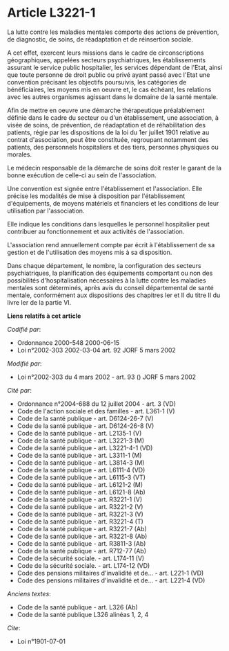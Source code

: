 # Article L3221-1

La lutte contre les maladies mentales comporte des actions de prévention, de diagnostic, de soins, de réadaptation et de
réinsertion sociale.

A cet effet, exercent leurs missions dans le cadre de circonscriptions géographiques, appelées secteurs psychiatriques, les
établissements assurant le service public hospitalier, les services dépendant de l'Etat, ainsi que toute personne de droit
public ou privé ayant passé avec l'Etat une convention précisant les objectifs poursuivis, les catégories de bénéficiaires,
les moyens mis en oeuvre et, le cas échéant, les relations avec les autres organismes agissant dans le domaine de la santé
mentale.

Afin de mettre en oeuvre une démarche thérapeutique préalablement définie dans le cadre du secteur ou d'un établissement, une
association, à visée de soins, de prévention, de réadaptation et de réhabilitation des patients, régie par les dispositions
de la loi du 1er juillet 1901 relative au contrat d'association, peut être constituée, regroupant notamment des patients, des
personnels hospitaliers et des tiers, personnes physiques ou morales.

Le médecin responsable de la démarche de soins doit rester le garant de la bonne exécution de celle-ci au sein de
l'association.

Une convention est signée entre l'établissement et l'association. Elle précise les modalités de mise à disposition par
l'établissement d'équipements, de moyens matériels et financiers et les conditions de leur utilisation par l'association.

Elle indique les conditions dans lesquelles le personnel hospitalier peut contribuer au fonctionnement et aux activités de
l'association.

L'association rend annuellement compte par écrit à l'établissement de sa gestion et de l'utilisation des moyens mis à sa
disposition.

Dans chaque département, le nombre, la configuration des secteurs psychiatriques, la planification des équipements comportant
ou non des possibilités d'hospitalisation nécessaires à la lutte contre les maladies mentales sont déterminés, après avis du
conseil départemental de santé mentale, conformément aux dispositions des chapitres Ier et II du titre II du livre Ier de la
partie VI.

**Liens relatifs à cet article**

_Codifié par_:

  - Ordonnance 2000-548 2000-06-15
  - Loi n°2002-303 2002-03-04 art. 92 JORF 5 mars 2002

_Modifié par_:

  - Loi n°2002-303 du 4 mars 2002 - art. 93 () JORF 5 mars 2002

_Cité par_:

  - Ordonnance n°2004-688 du 12 juillet 2004 - art. 3 (VD)
  - Code de l'action sociale et des familles - art. L361-1 (V)
  - Code de la santé publique - art. D6124-26-7 (V)
  - Code de la santé publique - art. D6124-26-8 (V)
  - Code de la santé publique - art. L2135-1 (V)
  - Code de la santé publique - art. L3221-3 (M)
  - Code de la santé publique - art. L3221-4-1 (VD)
  - Code de la santé publique - art. L3311-1 (M)
  - Code de la santé publique - art. L3814-3 (M)
  - Code de la santé publique - art. L6111-4 (VD)
  - Code de la santé publique - art. L6115-3 (VT)
  - Code de la santé publique - art. L6121-2 (M)
  - Code de la santé publique - art. L6121-8 (Ab)
  - Code de la santé publique - art. R3221-1 (V)
  - Code de la santé publique - art. R3221-2 (V)
  - Code de la santé publique - art. R3221-3 (V)
  - Code de la santé publique - art. R3221-4 (T)
  - Code de la santé publique - art. R3221-7 (Ab)
  - Code de la santé publique - art. R3221-8 (Ab)
  - Code de la santé publique - art. R3811-3 (Ab)
  - Code de la santé publique - art. R712-77 (Ab)
  - Code de la sécurité sociale. - art. L174-11 (V)
  - Code de la sécurité sociale. - art. L174-12 (VD)
  - Code des pensions militaires d'invalidité et de... - art. L221-1 (VD)
  - Code des pensions militaires d'invalidité et de... - art. L221-4 (VD)

_Anciens textes_:

  - Code de la santé publique - art. L326 (Ab)
  - Code de la santé publique L326 alinéas 1, 2, 4

_Cite_:

  - Loi n°1901-07-01
